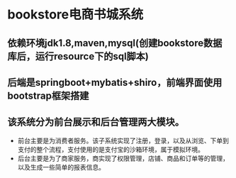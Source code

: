 # bookstore电商书城系统  
## 依赖环境jdk1.8,maven,mysql(创建bookstore数据库后，运行resource下的sql脚本)
## 后端是springboot+mybatis+shiro，前端界面使用bootstrap框架搭建  
## 该系统分为前台展示和后台管理两大模块。  
- 前台主要是为消费者服务。该子系统实现了注册，登录，以及从浏览、下单到支付的整个流程，支付使用的是支付宝的沙箱环境，属于模拟环境。  
- 后台主要是为了商家服务，商实现了权限管理，店铺、商品和订单等的管理，以及生成一些简单的报表信息。  
